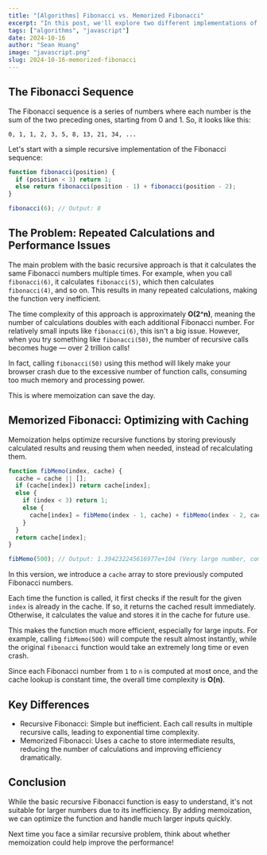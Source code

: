 ```yaml
---
title: "[Algorithms] Fibonacci vs. Memorized Fibonacci"
excerpt: "In this post, we'll explore two different implementations of the Fibonacci sequence: the classic recursive version and an optimized version using memoization. Both methods generate the same result, but their efficiency is quite different, especially when dealing with large numbers."
tags: ["algorithms", "javascript"]
date: 2024-10-16
author: "Sean Huang"
image: "javascript.png"
slug: 2024-10-16-memorized-fibonacci
---
```


## The Fibonacci Sequence

The Fibonacci sequence is a series of numbers where each number is the sum of the two preceding ones, starting from 0 and 1. So, it looks like this:

```plaintext
0, 1, 1, 2, 3, 5, 8, 13, 21, 34, ...
```

Let's start with a simple recursive implementation of the Fibonacci sequence:

```javascript
function fibonacci(position) {
  if (position < 3) return 1;
  else return fibonacci(position - 1) + fibonacci(position - 2);
}

fibonacci(6); // Output: 8
```

## The Problem: Repeated Calculations and Performance Issues

The main problem with the basic recursive approach is that it calculates the same Fibonacci numbers multiple times. For example, when you call `fibonacci(6)`, it calculates `fibonacci(5)`, which then calculates `fibonacci(4)`, and so on. This results in many repeated calculations, making the function very inefficient.

The time complexity of this approach is approximately **O(2^n)**, meaning the number of calculations doubles with each additional Fibonacci number. For relatively small inputs like `fibonacci(6)`, this isn't a big issue. However, when you try something like `fibonacci(50)`, the number of recursive calls becomes huge — over 2 trillion calls!

In fact, calling `fibonacci(50)` using this method will likely make your browser crash due to the excessive number of function calls, consuming too much memory and processing power.

This is where memoization can save the day.

## Memorized Fibonacci: Optimizing with Caching

Memoization helps optimize recursive functions by storing previously calculated results and reusing them when needed, instead of recalculating them.

```javascript
function fibMemo(index, cache) {
  cache = cache || [];
  if (cache[index]) return cache[index];
  else {
    if (index < 3) return 1;
    else {
      cache[index] = fibMemo(index - 1, cache) + fibMemo(index - 2, cache);
    }
  }
  return cache[index];
}

fibMemo(500); // Output: 1.394232245616977e+104 (Very large number, computed quickly)
```

In this version, we introduce a `cache` array to store previously computed Fibonacci numbers.

Each time the function is called, it first checks if the result for the given `index` is already in the cache. If so, it returns the cached result immediately. Otherwise, it calculates the value and stores it in the cache for future use.

This makes the function much more efficient, especially for large inputs. For example, calling `fibMemo(500)` will compute the result almost instantly, while the original `fibonacci` function would take an extremely long time or even crash.

Since each Fibonacci number from `1` to `n` is computed at most once, and the cache lookup is constant time, the overall time complexity is **O(n)**.

## Key Differences

- Recursive Fibonacci: Simple but inefficient. Each call results in multiple recursive calls, leading to exponential time complexity.
- Memorized Fibonacci: Uses a cache to store intermediate results, reducing the number of calculations and improving efficiency dramatically.

## Conclusion

While the basic recursive Fibonacci function is easy to understand, it's not suitable for larger numbers due to its inefficiency. By adding memoization, we can optimize the function and handle much larger inputs quickly.

Next time you face a similar recursive problem, think about whether memoization could help improve the performance!
